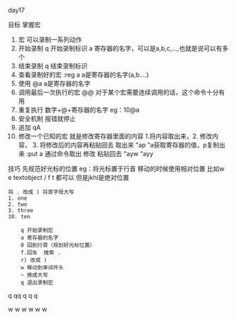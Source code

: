<!--
 * @Author: hly
 * @Date: 2022-07-21 08:21:15
 * @LastEditors: hly
 * @LastEditTime: 2022-07-21 21:25:44
 * @Description:
-->
day17

目标 掌握宏

1. 宏 可以录制一系列动作
2. 开始录制
    q 开始录制标识
    a 寄存器的名字，可以是a,b,c,...,也就是说可以有多个
3. 结束录制
    q 结束录制标识
4. 查看录制好的宏
    :reg a a是寄存器的名字(a,b....)
5. 使用
    @a a是寄存器的名字
6. 调用最后一次执行的宏
    @@ 对于某个宏需要连续调用的话，这个命令十分有用
7. 重复执行
    数字+@+寄存器的名字
    eg：10@a
8. 安全机制
    报错就停止
9. 追加
    qA
10. 修改一个已知的宏
        就是修改寄存器里面的内容 1.将内容取出来，2. 修改内容， 3. 将修改后的内容再粘贴回去
        取出来
            "ap  "a获取寄存器的值，p复制出来
            :put a 通过命令取出
        修改 粘贴回去
            "ayw
            "ayy

技巧
    先规范好光标的位置
        eg：将光标置于行首
    移动的时候使用相对位置
        比如w e textobject / f t 都可以
        但是jkhl是绝对位置



```
将 . 改成 ) 将首字母大写
1. one
2. two
3. three
10. ten

    q 开始录制宏
    a 寄存器的名字
    0 回到行首（规划好光标位置）
    f.回车  搜索 .
    r) 改成 )
    w 移动到单词开头
    ~ 换成大写
    q 退出录制宏
```
q
qq q q q

w
w
w
w
w
w